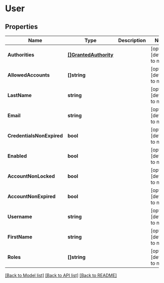 # User

## Properties
Name | Type | Description | Notes
------------ | ------------- | ------------- | -------------
**Authorities** | [**[]GrantedAuthority**](GrantedAuthority.md) |  | [optional] [default to null]
**AllowedAccounts** | **[]string** |  | [optional] [default to null]
**LastName** | **string** |  | [optional] [default to null]
**Email** | **string** |  | [optional] [default to null]
**CredentialsNonExpired** | **bool** |  | [optional] [default to null]
**Enabled** | **bool** |  | [optional] [default to null]
**AccountNonLocked** | **bool** |  | [optional] [default to null]
**AccountNonExpired** | **bool** |  | [optional] [default to null]
**Username** | **string** |  | [optional] [default to null]
**FirstName** | **string** |  | [optional] [default to null]
**Roles** | **[]string** |  | [optional] [default to null]

[[Back to Model list]](../README.md#documentation-for-models) [[Back to API list]](../README.md#documentation-for-api-endpoints) [[Back to README]](../README.md)


